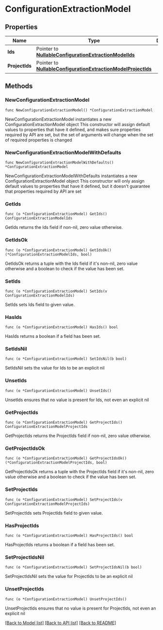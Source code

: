# ConfigurationExtractionModel

## Properties

Name | Type | Description | Notes
------------ | ------------- | ------------- | -------------
**Ids** | Pointer to [**NullableConfigurationExtractionModelIds**](ConfigurationExtractionModelIds.md) |  | [optional] 
**ProjectIds** | Pointer to [**NullableConfigurationExtractionModelProjectIds**](ConfigurationExtractionModelProjectIds.md) |  | [optional] 

## Methods

### NewConfigurationExtractionModel

`func NewConfigurationExtractionModel() *ConfigurationExtractionModel`

NewConfigurationExtractionModel instantiates a new ConfigurationExtractionModel object
This constructor will assign default values to properties that have it defined,
and makes sure properties required by API are set, but the set of arguments
will change when the set of required properties is changed

### NewConfigurationExtractionModelWithDefaults

`func NewConfigurationExtractionModelWithDefaults() *ConfigurationExtractionModel`

NewConfigurationExtractionModelWithDefaults instantiates a new ConfigurationExtractionModel object
This constructor will only assign default values to properties that have it defined,
but it doesn't guarantee that properties required by API are set

### GetIds

`func (o *ConfigurationExtractionModel) GetIds() ConfigurationExtractionModelIds`

GetIds returns the Ids field if non-nil, zero value otherwise.

### GetIdsOk

`func (o *ConfigurationExtractionModel) GetIdsOk() (*ConfigurationExtractionModelIds, bool)`

GetIdsOk returns a tuple with the Ids field if it's non-nil, zero value otherwise
and a boolean to check if the value has been set.

### SetIds

`func (o *ConfigurationExtractionModel) SetIds(v ConfigurationExtractionModelIds)`

SetIds sets Ids field to given value.

### HasIds

`func (o *ConfigurationExtractionModel) HasIds() bool`

HasIds returns a boolean if a field has been set.

### SetIdsNil

`func (o *ConfigurationExtractionModel) SetIdsNil(b bool)`

 SetIdsNil sets the value for Ids to be an explicit nil

### UnsetIds
`func (o *ConfigurationExtractionModel) UnsetIds()`

UnsetIds ensures that no value is present for Ids, not even an explicit nil
### GetProjectIds

`func (o *ConfigurationExtractionModel) GetProjectIds() ConfigurationExtractionModelProjectIds`

GetProjectIds returns the ProjectIds field if non-nil, zero value otherwise.

### GetProjectIdsOk

`func (o *ConfigurationExtractionModel) GetProjectIdsOk() (*ConfigurationExtractionModelProjectIds, bool)`

GetProjectIdsOk returns a tuple with the ProjectIds field if it's non-nil, zero value otherwise
and a boolean to check if the value has been set.

### SetProjectIds

`func (o *ConfigurationExtractionModel) SetProjectIds(v ConfigurationExtractionModelProjectIds)`

SetProjectIds sets ProjectIds field to given value.

### HasProjectIds

`func (o *ConfigurationExtractionModel) HasProjectIds() bool`

HasProjectIds returns a boolean if a field has been set.

### SetProjectIdsNil

`func (o *ConfigurationExtractionModel) SetProjectIdsNil(b bool)`

 SetProjectIdsNil sets the value for ProjectIds to be an explicit nil

### UnsetProjectIds
`func (o *ConfigurationExtractionModel) UnsetProjectIds()`

UnsetProjectIds ensures that no value is present for ProjectIds, not even an explicit nil

[[Back to Model list]](../README.md#documentation-for-models) [[Back to API list]](../README.md#documentation-for-api-endpoints) [[Back to README]](../README.md)


